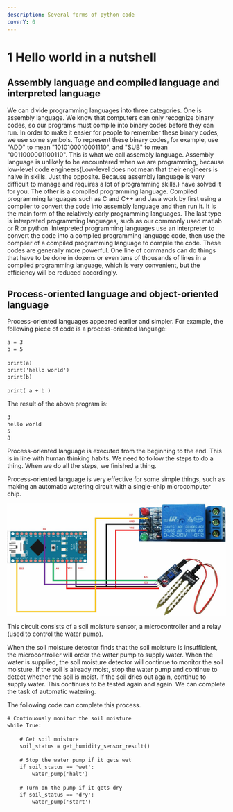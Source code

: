```yaml
---
description: Several forms of python code
coverY: 0
---
```


# 1 Hello world in a nutshell

## Assembly language and compiled language and interpreted language

We can divide programming languages ​​into three categories. One is assembly language. We know that computers can only recognize binary codes, so our programs must compile into binary codes before they can run. In order to make it easier for people to remember these binary codes, we use some symbols. To represent these binary codes, for example, use "ADD" to mean "1010100010001110", and "SUB" to mean "0011000001100110". This is what we call assembly language. Assembly language is unlikely to be encountered when we are programming, because low-level code engineers(Low-level does not mean that their engineers is naive in skills. Just the opposite. Because assembly language is very difficult to manage and requires a lot of programming skills.) have solved it for you. The other is a compiled programming language. Compiled programming languages ​​such as C and C++ and Java work by first using a compiler to convert the code into assembly language and then run it. It is the main form of the relatively early programming languages. The last type is interpreted programming languages, such as our commonly used matlab or R or python. Interpreted programming languages ​​use an interpreter to convert the code into a compiled programming language code, then use the compiler of a compiled programming language to compile the code. These codes are generally more powerful. One line of commands can do things that have to be done in dozens or even tens of thousands of lines in a compiled programming language, which is very convenient, but the efficiency will be reduced accordingly.

## Process-oriented language and object-oriented language

Process-oriented languages appeared earlier and simpler. For example, the following piece of code is a process-oriented language:

```
a = 3
b = 5

print(a)
print('hello world')
print(b)

print( a + b )
```

The result of the above program is:

```
3 
hello world 
5 
8
```

Process-oriented language is executed from the beginning to the end. This is in line with human thinking habits. We need to follow the steps to do a thing. When we do all the steps, we finished a thing.

Process-oriented language is very effective for some simple things, such as making an automatic watering circuit with a single-chip microcomputer chip.

![arduino project - automatic watering machine](<../.gitbook/assets/001 自动浇花器.jpg>)

This circuit consists of a soil moisture sensor, a microcontroller and a relay (used to control the water pump).

When the soil moisture detector finds that the soil moisture is insufficient, the microcontroller will order the water pump to supply water. When the water is supplied, the soil moisture detector will continue to monitor the soil moisture. If the soil is already moist, stop the water pump and continue to detect whether the soil is moist. If the soil dries out again, continue to supply water. This continues to be tested again and again. We can complete the task of automatic watering.

The following code can complete this process.

```
# Continuously monitor the soil moisture
while True:

    # Get soil moisture
    soil_status = get_humidity_sensor_result()

    # Stop the water pump if it gets wet
    if soil_status == 'wet':
        water_pump('halt')

    # Turn on the pump if it gets dry
    if soil_status == 'dry':
        water_pump('start')
```





